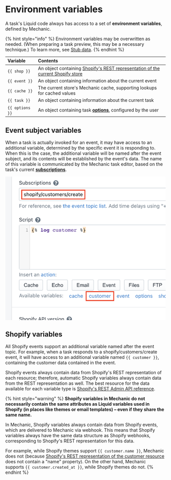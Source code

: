 # Environment variables

A task's Liquid code always has access to a set of **environment variables**, defined by Mechanic.

{% hint style="info" %}
Environment variables may be overwritten as needed. \(When preparing a task preview, this may be a necessary technique.\) To learn more, see [Stub data](../previews/stub-data.md).
{% endhint %}

| Variable | Contents |
| :--- | :--- |
| `{{ shop }}` | An object containing [Shopify's REST representation of the current Shopify store](https://shopify.dev/docs/admin-api/rest/reference/store-properties/shop) |
| `{{ event }}` | An object containing information about the current event |
| `{{ cache }}` | The current store's Mechanic cache, supporting lookups for cached values |
| `{{ task }}` | An object containing information about the current task |
| `{{ options }}` | An object containing task [**options**](../options.md), configured by the user |

## Event subject variables

When a task is actually invoked for an event, it may have access to an additional variable, determined by the specific event it is responding to. When this is the case, the additional variable will be named after the event subject, and its contents will be established by the event's data. The name of this variable is communicated by the Mechanic task editor, based on the task's current [**subscriptions**](../subscriptions.md).

![](../../../.gitbook/assets/screen-shot-2021-02-05-at-3.50.27-pm.png)

## Shopify variables

All Shopify events support an additional variable named after the event topic. For example, when a task responds to a shopify/customers/create event, it will have access to an additional variable named `{{ customer }}`, containing the customer data contained in the event.

Shopify events always contain data from Shopify's REST representation of each resource; therefore, automatic Shopify variables always contain data from the REST representation as well. The best resource for the data available for each variable type is [Shopify's REST Admin API reference](https://shopify.dev/docs/admin-api/rest/reference).

{% hint style="warning" %}
**Shopify variables in Mechanic do not necessarily contain the same attributes as Liquid variables used in Shopify \(in places like themes or email templates\) – even if they share the same name.**

In Mechanic, Shopify variables always contain data from Shopify events, which are delivered to Mechanic via webhook. This means that Shopify variables always have the same data structure as Shopify webhooks, corresponding to Shopify's REST representation for this data.

For example, while Shopify themes support `{{ customer.name }}`, Mechanic does not \(because [Shopify's REST representation of the customer resource](https://shopify.dev/docs/admin-api/rest/reference/customers/customer) does not contain a "name" property\). On the other hand, Mechanic supports `{{ customer.created_at }}`, while Shopify themes do not.
{% endhint %}

